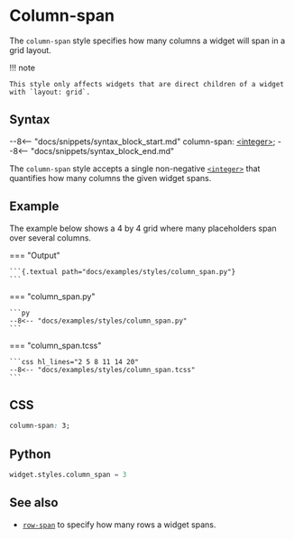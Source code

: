 # Column-span

The `column-span` style specifies how many columns a widget will span in a grid layout.

!!! note

    This style only affects widgets that are direct children of a widget with `layout: grid`.

## Syntax

--8<-- "docs/snippets/syntax_block_start.md"
column-span: <a href="../../css_types/integer">&lt;integer&gt;</a>;
--8<-- "docs/snippets/syntax_block_end.md"

The `column-span` style accepts a single non-negative [`<integer>`](../../css_types/integer.md) that quantifies how many columns the given widget spans.

## Example

The example below shows a 4 by 4 grid where many placeholders span over several columns.

=== "Output"

    ```{.textual path="docs/examples/styles/column_span.py"}
    ```

=== "column_span.py"

    ```py
    --8<-- "docs/examples/styles/column_span.py"
    ```

=== "column_span.tcss"

    ```css hl_lines="2 5 8 11 14 20"
    --8<-- "docs/examples/styles/column_span.tcss"
    ```

## CSS

```css
column-span: 3;
```

## Python

```py
widget.styles.column_span = 3
```

## See also

 - [`row-span`](./row_span.md) to specify how many rows a widget spans.
